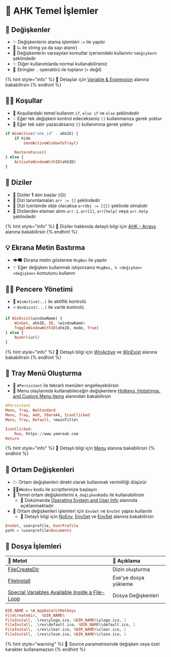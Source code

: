 # 🧱 AHK Temel İşlemler

## 💎 Değişkenler

* ✨ Değişkenlerin atama işlemleri `:=` ile yapılır
* 📢  \(`=` ile string ya da sayı atanır\)
* 💠 Değişkenlerin varsayılan komutlar içerisindeki kullanımı `%değişken%` şeklindedir
* ✨ Diğer kullanımlarda normal kullanabilirsiniz
* 📣 Stringler `.` operatörü ile toplanır \(`+` değil\)

{% hint style="info" %}
👀 Detaylar için [Variable & Expression](https://www.autohotkey.com/docs/Variables.htm) alanına bakabilirsin
{% endhint %}

## 👮‍♂️ Koşullar

* 🧱 Koşullardaki temel kullanım `if`, `else if` ve `else` şeklindedir
* 💡 Eğer tek değişkeni kontrol edecekseniz `()` kullanmanıza gerek yoktur
* 🔱 Eğer tek satır yazacaksanız `{}` kullanımına gerek yoktur

```haskell
if WinActive("ahk_id" . ahkID) {
    if hide
        SendActiveWindowToTray()
    
    RestoreFocus()
} else {
    ActivateWindowWithID(ahkID)
}
```

## 🚄 Diziler

* 📢 Diziler **1** den başlar \(😥\)
* 🚅 Dizi tanımlamaları `arr := []` şeklindedir
* 🎳 Dizi içerisinde obje olacaksa `arrObj := [{}]` şeklinde olmalıdır
* ‍🛒 Dizilerden elaman alımı `arr.1`, `arr[1]`, `arr[help]` veya `arr.help` şeklindedir

{% hint style="info" %}
👀 Diziler hakkında detaylı bilgi için [AHK - Arrays](https://www.autohotkey.com/docs/misc/Arrays.htm) alanına bakabilirsin
{% endhint %}

## 💡 Ekrana Metin Bastırma

* 👁‍🗨 Ekrana metin gösterme `MsgBox` ile yapılır
* ✨ Eğer değişken kullanmak istiyorsanız `MsgBox, % <değişken> <değişken>` komutunu kullanın

## 👨‍💼 Pencere Yönetimi

* 🌟 `WinActive(..)` ile aktiflik kontrolü 
* ⭐ `WinExist(...)` ile varlık kontrolü 

```haskell
if WinExist(windowName) {
    WinGet, ahkID, ID, %windowName%
    ToggleWindowWithID(ahkID, mode, True)
} else {
    RunUrl(url)
}
```

{% hint style="info" %}
👀 Detaylı bilgi için [WinActive](https://www.autohotkey.com/docs/commands/WinActivate.htm) ve [WinExist](https://www.autohotkey.com/docs/commands/WinExist.htm#function) alanına bakabilirsin
{% endhint %}

## 🚀 Tray Menü Oluşturma

* 🦄 `#Persistent` ile tekrarlı menüleri engelleyebilirsin
* 💎 Menu olaylarında kullanabileceğin değişkenlere [Hotkeys, Hotstrings, and Custom Menu Items](https://www.autohotkey.com/docs/Variables.htm#h) alanından bakabilirsin

```haskell
#Persistent
Menu, Tray, NoStandard
Menu, Tray, Add, YEmreAk, IconClicked
Menu, Tray, Default, %mainTitle%

IconClicked:
    Run, https://www.yemreak.com
Return
```

{% hint style="info" %}
👀 Detaylı bilgi için [Menu](https://www.autohotkey.com/docs/commands/Menu.htm) alanına bakabilirsin
{% endhint %}

## 🌃 Ortam Değişkenleri

* 📉 Ortam değişkenleri direkt olarak kullanmak verimliliği düşürür
* 👮‍♀️`#NoEnv` kodu ile scriptlerinize başlayın
* 🧱 Temel ortam değişkenlerini `A_değişken`kodu ile kullanabilirsin
  * 👀 Dokümanda [Operating System and User Info](https://www.autohotkey.com/docs/Variables.htm#os) alanında açıklanmaktadır
* 🛒 Ortam değişkenleri işlemleri için `EnvGet` ve `EnvSet` yapısı kullanılır
  * 👀 Detaylı bilgi için [NoEnv](https://www.autohotkey.com/docs/commands/_NoEnv.htm), [EnvGet](https://www.autohotkey.com/docs/commands/EnvGet.htm) ve [EnvSet](https://www.autohotkey.com/docs/commands/EnvSet.htm) alanına bakabilirsin

```haskell
EnvGet, userprofile, UserProfile
path = %userprofile%Documents
```

## 📂 Dosya İşlemleri

| 💠 Metot | 📑 Açıklama |
| :--- | :--- |
| [FileCreateDir](https://www.autohotkey.com/docs/commands/FileCreateDir.htm) | Dizin oluşturma |
| [FileInstall](https://www.autohotkey.com/docs/commands/FileInstall.htm) | Exe'ye dosya yükleme |
| [Special Variables Available Inside a File-Loop](https://www.autohotkey.com/docs/commands/LoopFile.htm#Special_Variables_Available_Inside_a_File-Loop) | Dosya Değişkenleri |

```haskell
DIR_NAME = %A_AppData%\YHotkeys
FileCreateDir,  %DIR_NAME%
FileInstall, .\res\ylogo.ico, %DIR_NAME%\ylogo.ico, 1
FileInstall, .\res\default.ico, %DIR_NAME%\default.ico, 1
FileInstall, .\res\clear.ico, %DIR_NAME%\clear.ico, 1
FileInstall, .\res\close.ico, %DIR_NAME%\close.ico, 1
```

{% hint style="warning" %}
📢 Source parametresinde değişken veya özel karakter kullanamazsın
{% endhint %}

